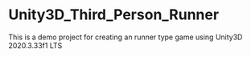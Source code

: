 # Unity3D_Third_Person_Runner
This is a demo project for creating an runner type game using Unity3D 2020.3.33f1 LTS
